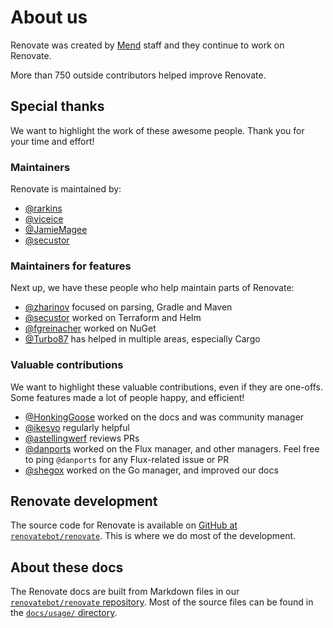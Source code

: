 # About us

Renovate was created by [Mend](https://www.mend.io/) staff and they continue to work on Renovate.

More than 750 outside contributors helped improve Renovate.

## Special thanks

We want to highlight the work of these awesome people.
Thank you for your time and effort!

### Maintainers

Renovate is maintained by:

- [@rarkins](https://github.com/rarkins)
- [@viceice](https://github.com/viceice)
- [@JamieMagee](https://github.com/JamieMagee)
- [@secustor](https://github.com/secustor)

### Maintainers for features

Next up, we have these people who help maintain parts of Renovate:

- [@zharinov](https://github.com/zharinov) focused on parsing, Gradle and Maven
- [@secustor](https://github.com/secustor) worked on Terraform and Helm
- [@fgreinacher](https://github.com/fgreinacher) worked on NuGet
- [@Turbo87](https://github.com/Turbo87) has helped in multiple areas, especially Cargo

### Valuable contributions

We want to highlight these valuable contributions, even if they are one-offs.
Some features made a lot of people happy, and efficient!

- [@HonkingGoose](https://github.com/HonkingGoose) worked on the docs and was community manager
- [@ikesyo](https://github.com/ikesyo) regularly helpful
- [@astellingwerf](https://github.com/astellingwerf) reviews PRs
- [@danports](https://github.com/danports) worked on the Flux manager, and other managers. Feel free to ping `@danports` for any Flux-related issue or PR
- [@shegox](https://github.com/shegox) worked on the Go manager, and improved our docs

## Renovate development

The source code for Renovate is available on [GitHub at `renovatebot/renovate`](https://github.com/renovatebot/renovate).
This is where we do most of the development.

## About these docs

The Renovate docs are built from Markdown files in our [`renovatebot/renovate` repository](https://github.com/renovatebot/renovate).
Most of the source files can be found in the [`docs/usage/` directory](https://github.com/renovatebot/renovate/tree/main/docs/usage).
